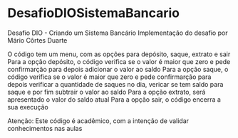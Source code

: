 # DesafioDIOSistemaBancario
Desafio DIO - Criando um Sistema Bancário
Implementação do desafio por Mário Côrtes Duarte

O código tem um menu, com as opções para depósito, saque, extrato e sair
Para a opção depósito, o código verifica se o valor é maior que zero e pede confirmarção para depois adicionar o valor ao saldo
Para a opção saque, o código verifica se o valor é maior que zero e pede confirmarção para depois verificar a quantidade de saques no dia, vericar se tem saldo para saque e por fim subtrair o valor ao saldo
Para a opção extrato, será apresentado o valor do saldo atual
Para a opção sair, o código encerra a sua execução

Atenção: Este código é acadêmico, com a intenção de validar conhecimentos nas aulas
